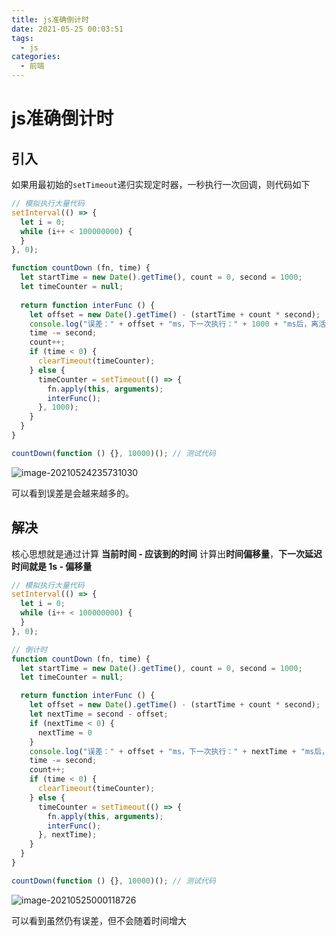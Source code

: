 ```yaml
---
title: js准确倒计时
date: 2021-05-25 00:03:51
tags:
  - js
categories:
  - 前端
---
```

# js准确倒计时

## 引入

如果用最初始的`setTimeout`递归实现定时器，一秒执行一次回调，则代码如下

<!--more-->

```js
// 模拟执行大量代码
setInterval(() => {
  let i = 0;
  while (i++ < 100000000) {
  }
}, 0);

function countDown (fn, time) {
  let startTime = new Date().getTime(), count = 0, second = 1000;
  let timeCounter = null;
  
  return function interFunc () {
    let offset = new Date().getTime() - (startTime + count * second);
    console.log("误差：" + offset + "ms，下一次执行：" + 1000 + "ms后，离活动开始还有：" + time + "ms");
    time -= second;
    count++;
    if (time < 0) {
      clearTimeout(timeCounter);
    } else {
      timeCounter = setTimeout(() => {
        fn.apply(this, arguments);
        interFunc();
      }, 1000);
    }
  }
}

countDown(function () {}, 10000)(); // 测试代码
```

![image-20210524235731030](image-20210524235731030.png)

可以看到误差是会越来越多的。

## 解决

核心思想就是通过计算 **当前时间 - 应该到的时间** 计算出**时间偏移量**，**下一次延迟时间就是 1s - 偏移量**

```js
// 模拟执行大量代码
setInterval(() => {
  let i = 0;
  while (i++ < 100000000) {
  }
}, 0);

// 倒计时
function countDown (fn, time) {
  let startTime = new Date().getTime(), count = 0, second = 1000;
  let timeCounter = null;

  return function interFunc () {
    let offset = new Date().getTime() - (startTime + count * second);
    let nextTime = second - offset;
    if (nextTime < 0) {
      nextTime = 0
    }
    console.log("误差：" + offset + "ms，下一次执行：" + nextTime + "ms后，离活动开始还有：" + time + "ms");
    time -= second;
    count++;
    if (time < 0) {
      clearTimeout(timeCounter);
    } else {
      timeCounter = setTimeout(() => {
        fn.apply(this, arguments);
        interFunc();
      }, nextTime);
    }
  }
}

countDown(function () {}, 10000)(); // 测试代码
```

![image-20210525000118726](image-20210525000118726.png)

可以看到虽然仍有误差，但不会随着时间增大
